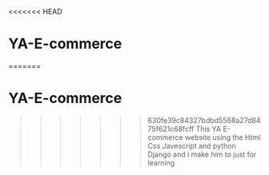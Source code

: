 <<<<<<< HEAD
# YA-E-commerce
=======
# YA-E-commerce
>>>>>>> 630fe39c84327bdbd5568a27d8475f621c68fcff
This YA E-commerce website using the Html Css Javescript and python Django and i make him to just for learning
